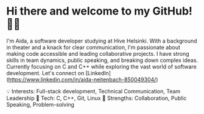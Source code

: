 
# Hi there and welcome to my GitHub! 👋🏻

I'm Aida, a software developer studying at Hive Helsinki. With a background in theater and a knack for clear communication, I'm passionate about making code accessible and leading collaborative projects. I have strong skills in team dynamics, public speaking, and breaking down complex ideas. Currently focusing on C and C++ while exploring the vast world of software development. Let's connect on [LinkedIn] (https://www.linkedin.com/in/aida-neitenbach-850049304/)

💡 Interests: Full-stack development, Technical Communication, Team Leadership
🔧 Tech: C, C++, Git, Linux
🤝 Strengths: Collaboration, Public Speaking, Problem-solving
